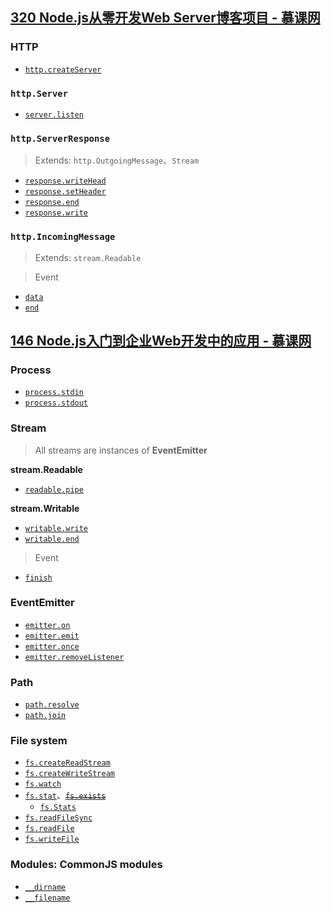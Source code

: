 
## [320 Node.js从零开发Web Server博客项目 - 慕课网](https://github.com/nanana-100/imooc-320)

### HTTP

* [`http.createServer`](https://nodejs.org/docs/latest-v22.x/api/http.html#httpcreateserveroptions-requestlistener)

### `http.Server`

* [`server.listen`](https://nodejs.org/docs/latest-v22.x/api/net.html#serverlisten)

### `http.ServerResponse`

> Extends: `http.OutgoingMessage`、`Stream`

* [`response.writeHead`](https://nodejs.org/docs/latest-v22.x/api/http.html#responsewriteheadstatuscode-statusmessage-headers)
* [`response.setHeader`](https://nodejs.org/docs/latest-v22.x/api/http.html#responsesetheadername-value)
* [`response.end`](https://nodejs.org/docs/latest-v22.x/api/http.html#responseenddata-encoding-callback)
* [`response.write`](https://nodejs.org/docs/latest-v22.x/api/http.html#responsewritechunk-encoding-callback)

### `http.IncomingMessage`

> Extends: `stream.Readable`

> Event

* [`data`](https://nodejs.org/docs/latest-v22.x/api/stream.html#event-data)
* [`end`](https://nodejs.org/docs/latest-v22.x/api/stream.html#event-end)


## [146 Node.js入门到企业Web开发中的应用 - 慕课网](https://github.com/nanana-100/imooc-146/tree/main)

### Process

* [`process.stdin`](https://nodejs.org/docs/latest-v22.x/api/process.html#processstdin)
* [`process.stdout`](https://nodejs.org/docs/latest-v22.x/api/process.html#processstdout)

### Stream

> All streams are instances of **EventEmitter**

**stream.Readable**

* [`readable.pipe`](https://nodejs.org/docs/latest-v22.x/api/stream.html#readablepipedestination-options)



**stream.Writable**

* [`writable.write`](https://nodejs.org/docs/latest-v22.x/api/stream.html#writablewritechunk-encoding-callback)
* [`writable.end`](https://nodejs.org/docs/latest-v22.x/api/stream.html#writableendchunk-encoding-callback)

> Event

* [`finish`](https://nodejs.org/docs/latest-v22.x/api/stream.html#event-finish)

### EventEmitter

* [`emitter.on`](https://nodejs.org/docs/latest-v22.x/api/events.html#emitteroneventname-listener)
* [`emitter.emit`](https://nodejs.org/docs/latest-v22.x/api/events.html#emitteremiteventname-args)
* [`emitter.once`](https://nodejs.org/docs/latest-v22.x/api/events.html#emitteronceeventname-listener)
* [`emitter.removeListener`](https://nodejs.org/docs/latest-v22.x/api/events.html#emitterremovelistenereventname-listener)

### Path

* [`path.resolve`](https://nodejs.org/docs/latest-v22.x/api/path.html#pathresolvepaths)
* [`path.join`](https://nodejs.org/docs/latest-v22.x/api/path.html#pathnormalizepath)

### File system

* [`fs.createReadStream`](https://nodejs.org/docs/latest-v22.x/api/fs.html#fscreatereadstreampath-options)
* [`fs.createWriteStream`](https://nodejs.org/docs/latest-v22.x/api/fs.html#fscreatewritestreampath-options)
* [`fs.watch`](https://nodejs.org/docs/latest-v22.x/api/fs.html#fswatchfilename-options-listener)
* [`fs.stat`](https://nodejs.org/docs/latest-v22.x/api/fs.html#fsstatpath-options-callback)、~~[`fs.exists`](https://nodejs.org/docs/latest-v22.x/api/fs.html#fsexistspath-callback)~~
  * [`fs.Stats`](https://nodejs.org/docs/latest-v22.x/api/fs.html#class-fsstats)
* [`fs.readFileSync`](https://nodejs.org/docs/latest-v22.x/api/fs.html#fsreadfilesyncpath-options)
* [`fs.readFile`](https://nodejs.org/docs/latest-v22.x/api/fs.html#fsreadfilepath-options-callback)
* [`fs.writeFile`](https://nodejs.org/docs/latest-v22.x/api/fs.html#fswritefilefile-data-options-callback)

### Modules: CommonJS modules

* [`__dirname`](https://nodejs.org/docs/latest-v22.x/api/modules.html#__dirname)
* [`__filename`](https://nodejs.org/docs/latest-v22.x/api/modules.html#__filename)